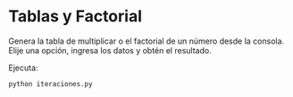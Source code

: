 # Tablas y Factorial

Genera la tabla de multiplicar o el factorial de un número desde la consola. Elije una opción, ingresa los datos y obtén el resultado.

Ejecuta:
```bash
python iteraciones.py
```
